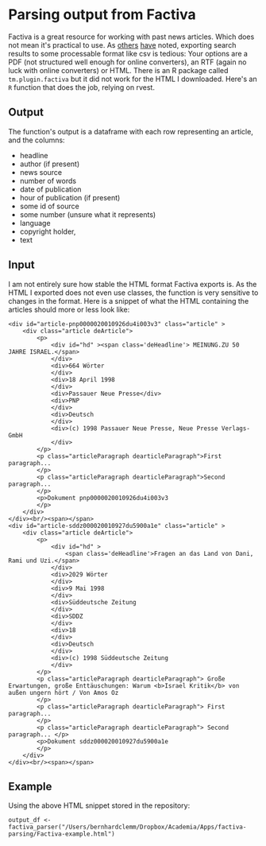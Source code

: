 # Parsing output from Factiva

Factiva is a great resource for working with past news articles. Which does not mean it's practical to use. As [others](https://philreeddata.wordpress.com/2016/05/20/extracting-meta-data-from-factiva-to-csv-via-python/) [have](http://seenanotherway.com/facteaser/) noted, exporting search results to some processable format like csv is tedious: Your options are a PDF (not structured well enough for online converters), an RTF (again no luck with online converters) or HTML. There is an R package called `tm.plugin.factiva` but it did not work for the HTML I downloaded. Here's an `R` function that does the job, relying on rvest. 

## Output

The function's output is a dataframe with each row representing an article, and the columns:
- headline 
- author (if present)
- news source
- number of words
- date of publication
- hour of publication (if present)
- some id of source 
- some number (unsure what it represents)
- language
- copyright holder,
- text

## Input

I am not entirely sure how stable the HTML format Factiva exports is. As the HTML I exported does not even use classes, the function is very sensitive to changes in the format. Here is a snippet of what the HTML containing the articles should more or less look like:

```
<div id="article-pnp0000020010926du4i003v3" class="article" >
	<div class="article deArticle">
		<p>
			<div id="hd" ><span class='deHeadline'> MEINUNG.ZU 50 JAHRE ISRAEL.</span>
			</div>
			<div>664 Wörter
			</div>
			<div>18 April 1998
			</div>
			<div>Passauer Neue Presse</div>
			<div>PNP
			</div>
			<div>Deutsch
			</div>
			<div>(c) 1998 Passauer Neue Presse, Neue Presse Verlags-GmbH
			</div>
		</p>
		<p class="articleParagraph dearticleParagraph">First paragraph...
		</p>
		<p class="articleParagraph dearticleParagraph">Second paragraph...
		</p>
		<p>Dokument pnp0000020010926du4i003v3
		</p>
	</div>
</div><br/><span></span>
<div id="article-sddz000020010927du5900a1e" class="article" >
	<div class="article deArticle">
		<p>
			<div id="hd" >
				<span class='deHeadline'>Fragen an das Land von Dani, Rami und Uzi.</span>
			</div>
			<div>2029 Wörter
			</div>
			<div>9 Mai 1998
			</div>
			<div>Süddeutsche Zeitung
			</div>
			<div>SDDZ
			</div>
			<div>18
			</div>
			<div>Deutsch
			</div>
			<div>(c) 1998 Süddeutsche Zeitung
			</div>
		</p>
		<p class="articleParagraph dearticleParagraph"> Große Erwartungen, große Enttäuschungen: Warum <b>Israel Kritik</b> von außen ungern hört / Von Amos Oz
		</p>
		<p class="articleParagraph dearticleParagraph"> First paragraph...
		</p>
		<p class="articleParagraph dearticleParagraph"> Second paragraph... </p>
		<p>Dokument sddz000020010927du5900a1e
		</p>
	</div>
</div><br/><span></span>

```
## Example

Using the above HTML snippet stored in the repository:

```
output_df <- factiva_parser("/Users/bernhardclemm/Dropbox/Academia/Apps/factiva-parsing/Factiva-example.html")
```
